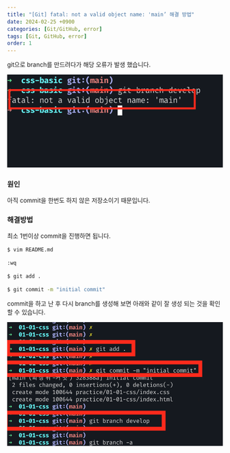 ```yaml
---
title: "[Git] fatal: not a valid object name: 'main’ 해결 방법"
date: 2024-02-25 +0900
categories: [Git/GitHub, error]
tags: [Git, GitHub, error]
order: 1
---
```

git으로 branch를 만드려다가 해당 오류가 발생 했습니다.

![Untitled](/assets/img/2024-02-25-Git-fatal-not-a-valid-object-name-해결방법/Untitled.png)

### 원인

아직 commit을 한번도 하지 않은 저장소이기 때문입니다.

### 해결방법

최소 1번이상 commit을 진행하면 됩니다.

```bash
$ vim README.md
```

```bash
:wq
```

```bash
$ git add .
```

```bash
$ git commit -m "initial commit"
```

commit을 하고 난 후 다시 branch를 생성해 보면 아래와 같이 잘 생성 되는 것을 확인할 수 있습니다.

![Untitled](/assets/img/2024-02-25-Git-fatal-not-a-valid-object-name-해결방법/Untitled%201.png)